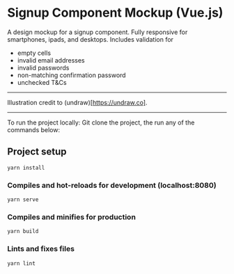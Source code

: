 # Signup Component Mockup (Vue.js)

A design mockup for a signup component.
Fully responsive for smartphones, ipads, and desktops.
Includes validation for 
- empty cells
- invalid email addresses
- invalid passwords
- non-matching confirmation password
- unchecked T&Cs


------

Illustration credit to (undraw)[https://undraw.co].

------
To run the project locally:
Git clone the project, the run any of the commands below:

## Project setup
```
yarn install
```

### Compiles and hot-reloads for development (localhost:8080)
```
yarn serve
```

### Compiles and minifies for production
```
yarn build
```

### Lints and fixes files
```
yarn lint
```